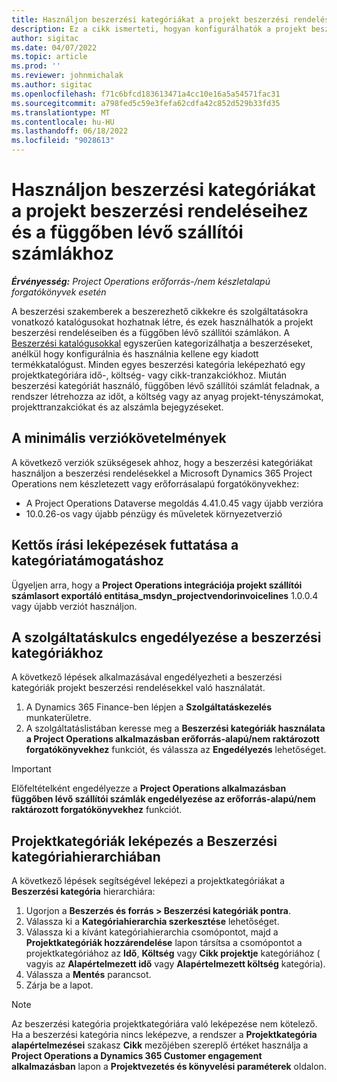 ```yaml
---
title: Használjon beszerzési kategóriákat a projekt beszerzési rendeléseihez és a függőben lévő szállítói számlákhoz
description: Ez a cikk ismerteti, hogyan konfigurálhatók a projekt beszerzési rendeléseihez és a függőben lévő szállítói számlákhoz használható beszerzési kategóriák.
author: sigitac
ms.date: 04/07/2022
ms.topic: article
ms.prod: ''
ms.reviewer: johnmichalak
ms.author: sigitac
ms.openlocfilehash: f71c6bfcd183613471a4cc10e16a5a54571fac31
ms.sourcegitcommit: a798fed5c59e3fefa62cdfa42c852d529b33fd35
ms.translationtype: MT
ms.contentlocale: hu-HU
ms.lasthandoff: 06/18/2022
ms.locfileid: "9028613"
---
```

# <a name="use-procurement-categories-with-project-purchase-orders-and-pending-vendor-invoices"></a>Használjon beszerzési kategóriákat a projekt beszerzési rendeléseihez és a függőben lévő szállítói számlákhoz

_**Érvényesség:** Project Operations erőforrás-/nem készletalapú forgatókönyvek esetén_

A beszerzési szakemberek a beszerezhető cikkekre és szolgáltatásokra vonatkozó katalógusokat hozhatnak létre, és ezek használhatók a projekt beszerzési rendeléseiben és a függőben lévő szállítói számlákon. A [Beszerzési katalógusokkal](/dynamics365/supply-chain/procurement/procurement-catalogs) egyszerűen kategorizálhatja a beszerzéseket, anélkül hogy konfigurálnia és használnia kellene egy kiadott termékkatalógust. Minden egyes beszerzési kategória leképezható egy projektkategóriára idő-, költség- vagy cikk-tranzakciókhoz. Miután beszerzési kategóriát használó, függőben lévő szállítói számlát feladnak, a rendszer létrehozza az időt, a költség vagy az anyag projekt-tényszámokat, projekttranzakciókat és az alszámla bejegyzéseket.

## <a name="minimum-version-requirements"></a>A minimális verziókövetelmények

A következő verziók szükségesek ahhoz, hogy a beszerzési kategóriákat használjon a beszerzési rendelésekkel a Microsoft Dynamics 365 Project Operations nem készletezett vagy erőforrásalapú forgatókönyvekhez:

- A Project Operations Dataverse megoldás 4.41.0.45 vagy újabb verzióra
- 10.0.26-os vagy újabb pénzügy és műveletek környezetverzió

## <a name="run-dual-write-maps-for-procurement-category-support"></a>Kettős írási leképezések futtatása a kategóriatámogatáshoz

Ügyeljen arra, hogy a **Project Operations integrációja projekt szállítói számlasort exportáló entitása\_msdyn_projectvendorinvoicelines** 1.0.0.4 vagy újabb verziót használjon.

## <a name="enable-the-feature-key-for-procurement-categories"></a>A szolgáltatáskulcs engedélyezése a beszerzési kategóriákhoz

A következő lépések alkalmazásával engedélyezheti a beszerzési kategóriák projekt beszerzési rendelésekkel való használatát.

1. A Dynamics 365 Finance-ben lépjen a **Szolgáltatáskezelés** munkaterületre.
1. A szolgáltatáslistában keresse meg a **Beszerzési kategóriák használata a Project Operations alkalmazásban erőforrás-alapú/nem raktározott forgatókönyvekhez** funkciót, és válassza az **Engedélyezés** lehetőséget.

> [!IMPORTANT]
> Előfeltételként engedélyezze a **Project Operations alkalmazásban függőben lévő szállítói számlák engedélyezése az erőforrás-alapú/nem raktározott forgatókönyvekhez** funkciót.

## <a name="map-project-categories-in-the-procurement-category-hierarchy"></a>Projektkategóriák leképezés a Beszerzési kategóriahierarchiában

A következő lépések segítségével leképezi a projektkategóriákat a **Beszerzési kategória** hierarchiára:

1. Ugorjon a **Beszerzés és forrás \> Beszerzési kategóriák pontra**.
1. Válassza ki a **Kategóriahierarchia szerkesztése** lehetőséget.
1. Válassza ki a kívánt kategóriahierarchia csomópontot, majd a **Projektkategóriák hozzárendelése** lapon társítsa a csomópontot a projektkategóriához az **Idő**, **Költség** vagy **Cikk projektje** kategóriához ( vagyis az **Alapértelmezett idő** vagy **Alapértelmezett költség** kategória).
1. Válassza a **Mentés** parancsot.
1. Zárja be a lapot.

> [!NOTE]
> Az beszerzési kategória projektkategóriára való leképezése nem kötelező. Ha a beszerzési kategória nincs leképezve, a rendszer a **Projektkategória alapértelmezései** szakasz **Cikk** mezőjében szereplő értéket használja a **Project Operations a Dynamics 365 Customer engagement alkalmazásban** lapon a **Projektvezetés és könyvelési paraméterek** oldalon.
